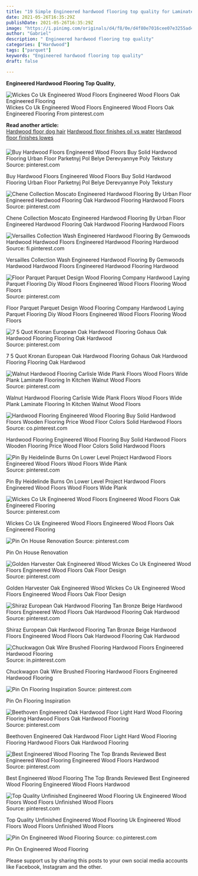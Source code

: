 ```yaml
---
title: "19 Simple Engineered hardwood flooring top quality for Laminate Flooring"
date: 2021-05-26T16:35:29Z
publishDate: 2021-05-26T16:35:29Z
image: "https://i.pinimg.com/originals/d4/f8/0e/d4f80e7016cee07e3255ad43abfc5442.png"
author: "Gabriel"
description: " Engineered hardwood flooring top quality"
categories: ["Hardwood"]
tags: ["parquet"]
keywords: "Engineered hardwood flooring top quality"
draft: false

---
```

<!-- Head tag Code -->
**Engineered Hardwood Flooring Top Quality**, 

![Wickes Co Uk Engineered Wood Floors Engineered Wood Floors Oak Engineered Flooring](https://i.pinimg.com/originals/1e/29/df/1e29dfc12bcc1dfa1a5f5b3273820e71.jpg "Wickes Co Uk Engineered Wood Floors Engineered Wood Floors Oak Engineered Flooring")
Wickes Co Uk Engineered Wood Floors Engineered Wood Floors Oak Engineered Flooring From pinterest.com

**Read another article:**  
[Hardwood floor dog hair](/hardwood-floor-dog-hair/)
[Hardwood floor finishes oil vs water](/hardwood-floor-finishes-oil-vs-water/)
[Hardwood floor finishes lowes](/hardwood-floor-finishes-lowes/)




### 

 


![Buy Hardwood Floors Engineered Wood Floors Buy Solid Hardwood Flooring Urban Floor Parketnyj Pol Belye Derevyannye Poly Tekstury](https://i.pinimg.com/originals/e2/7b/e3/e27be3cb1fe44b3867f2a5e713fcf878.jpg "Buy Hardwood Floors Engineered Wood Floors Buy Solid Hardwood Flooring Urban Floor Parketnyj Pol Belye Derevyannye Poly Tekstury")
Source: pinterest.com

Buy Hardwood Floors Engineered Wood Floors Buy Solid Hardwood Flooring Urban Floor Parketnyj Pol Belye Derevyannye Poly Tekstury  

![Chene Collection Moscato Engineered Hardwood Flooring By Urban Floor Engineered Hardwood Flooring Oak Hardwood Flooring Hardwood Floors](https://i.pinimg.com/originals/d3/7d/ab/d37dabcf1f065341621aa56c48cf99c4.png "Chene Collection Moscato Engineered Hardwood Flooring By Urban Floor Engineered Hardwood Flooring Oak Hardwood Flooring Hardwood Floors")
Source: pinterest.com

Chene Collection Moscato Engineered Hardwood Flooring By Urban Floor Engineered Hardwood Flooring Oak Hardwood Flooring Hardwood Floors  

![Versailles Collection Wash Engineered Hardwood Flooring By Gemwoods Hardwood Hardwood Floors Engineered Hardwood Flooring Hardwood](https://i.pinimg.com/474x/23/d2/fd/23d2fdff690c14bd9185c76e0243c443.jpg "Versailles Collection Wash Engineered Hardwood Flooring By Gemwoods Hardwood Hardwood Floors Engineered Hardwood Flooring Hardwood")
Source: fi.pinterest.com

Versailles Collection Wash Engineered Hardwood Flooring By Gemwoods Hardwood Hardwood Floors Engineered Hardwood Flooring Hardwood  

![Floor Parquet Parquet Design Wood Flooring Company Hardwood Laying Parquet Flooring Diy Wood Floors Engineered Wood Floors Flooring Wood Floors](https://i.pinimg.com/originals/47/b6/79/47b679be225899871e55b08adf861311.jpg "Floor Parquet Parquet Design Wood Flooring Company Hardwood Laying Parquet Flooring Diy Wood Floors Engineered Wood Floors Flooring Wood Floors")
Source: pinterest.com

Floor Parquet Parquet Design Wood Flooring Company Hardwood Laying Parquet Flooring Diy Wood Floors Engineered Wood Floors Flooring Wood Floors  

![7 5 Quot Kronan European Oak Hardwood Flooring Gohaus Oak Hardwood Flooring Flooring Oak Hardwood](https://i.pinimg.com/originals/b4/f0/28/b4f0280cc2dae486ff5580d680ece1f4.jpg "7 5 Quot Kronan European Oak Hardwood Flooring Gohaus Oak Hardwood Flooring Flooring Oak Hardwood")
Source: pinterest.com

7 5 Quot Kronan European Oak Hardwood Flooring Gohaus Oak Hardwood Flooring Flooring Oak Hardwood  

![Walnut Hardwood Flooring Carlisle Wide Plank Floors Wood Floors Wide Plank Laminate Flooring In Kitchen Walnut Wood Floors](https://i.pinimg.com/originals/2a/65/ca/2a65ca9f26ce7b7fe2b9dc9dddfff317.jpg "Walnut Hardwood Flooring Carlisle Wide Plank Floors Wood Floors Wide Plank Laminate Flooring In Kitchen Walnut Wood Floors")
Source: pinterest.com

Walnut Hardwood Flooring Carlisle Wide Plank Floors Wood Floors Wide Plank Laminate Flooring In Kitchen Walnut Wood Floors  

![Hardwood Flooring Engineered Wood Flooring Buy Solid Hardwood Floors Wooden Flooring Price Wood Floor Colors Solid Hardwood Floors](https://i.pinimg.com/originals/7f/81/df/7f81dfbdb6e414384a30c1dd5d96359b.jpg "Hardwood Flooring Engineered Wood Flooring Buy Solid Hardwood Floors Wooden Flooring Price Wood Floor Colors Solid Hardwood Floors")
Source: co.pinterest.com

Hardwood Flooring Engineered Wood Flooring Buy Solid Hardwood Floors Wooden Flooring Price Wood Floor Colors Solid Hardwood Floors  

![Pin By Heidelinde Burns On Lower Level Project Hardwood Floors Engineered Wood Floors Wood Floors Wide Plank](https://i.pinimg.com/474x/1b/8f/c6/1b8fc6e71fdba8a3da9b25781efd5c27--flooring-for-basement-basement-office.jpg "Pin By Heidelinde Burns On Lower Level Project Hardwood Floors Engineered Wood Floors Wood Floors Wide Plank")
Source: pinterest.com

Pin By Heidelinde Burns On Lower Level Project Hardwood Floors Engineered Wood Floors Wood Floors Wide Plank  

![Wickes Co Uk Engineered Wood Floors Engineered Wood Floors Oak Engineered Flooring](https://i.pinimg.com/originals/1e/29/df/1e29dfc12bcc1dfa1a5f5b3273820e71.jpg "Wickes Co Uk Engineered Wood Floors Engineered Wood Floors Oak Engineered Flooring")
Source: pinterest.com

Wickes Co Uk Engineered Wood Floors Engineered Wood Floors Oak Engineered Flooring  

![Pin On House Renovation](https://i.pinimg.com/736x/8e/e3/c4/8ee3c43cf812c5f669dc563ccda2d7b6--smoke.jpg "Pin On House Renovation")
Source: pinterest.com

Pin On House Renovation  

![Golden Harvester Oak Engineered Wood Wickes Co Uk Engineered Wood Floors Engineered Wood Floors Oak Floor Design](https://i.pinimg.com/originals/8f/96/96/8f9696779af873b446aa0738099c1774.jpg "Golden Harvester Oak Engineered Wood Wickes Co Uk Engineered Wood Floors Engineered Wood Floors Oak Floor Design")
Source: pinterest.com

Golden Harvester Oak Engineered Wood Wickes Co Uk Engineered Wood Floors Engineered Wood Floors Oak Floor Design  

![Shiraz European Oak Hardwood Flooring Tan Bronze Beige Hardwood Floors Engineered Wood Floors Oak Hardwood Flooring Oak Hardwood](https://i.pinimg.com/736x/23/67/f3/2367f3cb5dd9fa8e43c56858bce84448--oak-hardwood-flooring-tans.jpg "Shiraz European Oak Hardwood Flooring Tan Bronze Beige Hardwood Floors Engineered Wood Floors Oak Hardwood Flooring Oak Hardwood")
Source: pinterest.com

Shiraz European Oak Hardwood Flooring Tan Bronze Beige Hardwood Floors Engineered Wood Floors Oak Hardwood Flooring Oak Hardwood  

![Chuckwagon Oak Wire Brushed Flooring Hardwood Floors Engineered Hardwood Flooring](https://i.pinimg.com/originals/7d/b6/44/7db644eb75062111444c6dd10342d588.jpg "Chuckwagon Oak Wire Brushed Flooring Hardwood Floors Engineered Hardwood Flooring")
Source: in.pinterest.com

Chuckwagon Oak Wire Brushed Flooring Hardwood Floors Engineered Hardwood Flooring  

![Pin On Flooring Inspiration](https://i.pinimg.com/originals/ba/3a/c6/ba3ac66861377af829a58428fa3e6039.jpg "Pin On Flooring Inspiration")
Source: pinterest.com

Pin On Flooring Inspiration  

![Beethoven Engineered Oak Hardwood Floor Light Hard Wood Flooring Flooring Hardwood Floors Oak Hardwood Flooring](https://i.pinimg.com/originals/f7/c0/4e/f7c04e70994e272a4fda761f4a51a561.jpg "Beethoven Engineered Oak Hardwood Floor Light Hard Wood Flooring Flooring Hardwood Floors Oak Hardwood Flooring")
Source: pinterest.com

Beethoven Engineered Oak Hardwood Floor Light Hard Wood Flooring Flooring Hardwood Floors Oak Hardwood Flooring  

![Best Engineered Wood Flooring The Top Brands Reviewed Best Engineered Wood Flooring Engineered Wood Floors Hardwood](https://i.pinimg.com/originals/6e/2f/91/6e2f91277e2ca86fc8e4163a4f4feed8.jpg "Best Engineered Wood Flooring The Top Brands Reviewed Best Engineered Wood Flooring Engineered Wood Floors Hardwood")
Source: pinterest.com

Best Engineered Wood Flooring The Top Brands Reviewed Best Engineered Wood Flooring Engineered Wood Floors Hardwood  

![Top Quality Unfinished Engineered Wood Flooring Uk Engineered Wood Floors Wood Floors Unfinished Wood Floors](https://i.pinimg.com/736x/00/0b/b8/000bb80c5547516c7fc3c728637801ad.jpg "Top Quality Unfinished Engineered Wood Flooring Uk Engineered Wood Floors Wood Floors Unfinished Wood Floors")
Source: pinterest.com

Top Quality Unfinished Engineered Wood Flooring Uk Engineered Wood Floors Wood Floors Unfinished Wood Floors  

![Pin On Engineered Wood Flooring](https://i.pinimg.com/originals/d4/f8/0e/d4f80e7016cee07e3255ad43abfc5442.png "Pin On Engineered Wood Flooring")
Source: co.pinterest.com

Pin On Engineered Wood Flooring  

Please support us by sharing this posts to your own social media accounts like Facebook, Instagram and the other.

